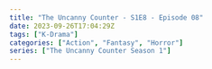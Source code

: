 ```yaml
---
title: "The Uncanny Counter - S1E8 - Episode 08"
date: 2023-09-26T17:04:29Z
tags: ["K-Drama"]
categories: ["Action", "Fantasy", "Horror"]
series: ["The Uncanny Counter Season 1"]
---
```



<mux-player stream-type="on-demand"
  src="https://kp3d-my.sharepoint.com/personal/ryoo_kp3d_onmicrosoft_com/_layouts/15/download.aspx?share=ES-2c4_1IeJFjqL08wF4udoBii-L_n5zYcCjapQ02QuVRQ" metadata-video-title="The Uncanny Counter - S1E8 - Episode 08" prefer-playback="mse" controls>
  </mux-player>
  
  
  <script src="https://cdn.jsdelivr.net/npm/@mux/mux-player"></script>
  
 <script id="6hY6czhhWC3piCKX67WXuTb2C6rzUA8JsdfZhL9xFiQ" type="application/ld+json">
 {
  "@context": "https://schema.org/",
  "@type": "VideoObject",
  "name": "The Uncanny Counter - S1E8 - Episode 08",
  "contentUrl": "https://stream.mux.com/6hY6czhhWC3piCKX67WXuTb2C6rzUA8JsdfZhL9xFiQ.m3u8",
  "thumbnailUrl": "https://www.themoviedb.org/t/p/original/at4FfAlH8TvFbuvimRu9zcvHQCh.jpg?width=314&fit_mode=preserve&time=25",
  "uploadDate": "2023-09-26T17:04:29Z",
}

</script>